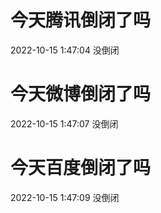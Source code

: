 # 今天腾讯倒闭了吗

2022-10-15 1:47:04 没倒闭

# 今天微博倒闭了吗

2022-10-15 1:47:07 没倒闭

# 今天百度倒闭了吗

2022-10-15 1:47:09 没倒闭

